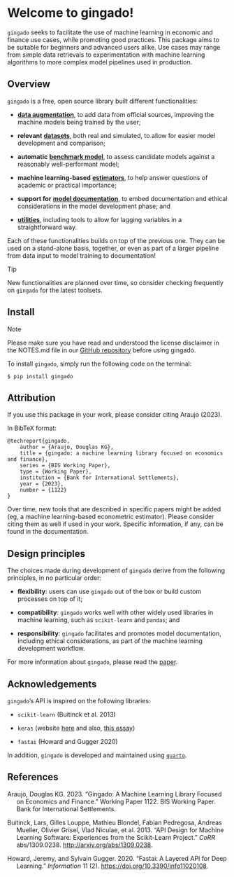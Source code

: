 # Welcome to gingado!


`gingado` seeks to facilitate the use of machine learning in economic
and finance use cases, while promoting good practices. This package aims
to be suitable for beginners and advanced users alike. Use cases may
range from simple data retrievals to experimentation with machine
learning algorithms to more complex model pipelines used in production.

## Overview

`gingado` is a free, open source library built different
functionalities:

- [**data
  augmentation**](https://bis-med-it.github.io/gingado/augmentation.html),
  to add data from official sources, improving the machine models being
  trained by the user;

- **relevant**
  [**datasets**](https://bis-med-it.github.io/gingado/datasets.html),
  both real and simulated, to allow for easier model development and
  comparison;

- **automatic** [**benchmark
  model**](https://bis-med-it.github.io/gingado/benchmark.html), to
  assess candidate models against a reasonably well-performant model;

- **machine learning-based**
  [**estimators**](https://bis-med-it.github.io/gingado/estimators.html),
  to help answer questions of academic or practical importance;

- **support for** [**model
  documentation**](https://bis-med-it.github.io/gingado/documentation.html),
  to embed documentation and ethical considerations in the model
  development phase; and

- [**utilities**](https://bis-med-it.github.io/gingado/utils.html),
  including tools to allow for lagging variables in a straightforward
  way.

Each of these functionalities builds on top of the previous one. They
can be used on a stand-alone basis, together, or even as part of a
larger pipeline from data input to model training to documentation!

> [!TIP]
>
> New functionalities are planned over time, so consider checking
> frequently on `gingado` for the latest toolsets.

## Install

> [!NOTE]
>
> Please make sure you have read and understood the license disclaimer
> in the NOTES.md file in our [GitHub
> repository](https://github.com/bis-med-it/gingado) before using
> gingado.

To install `gingado`, simply run the following code on the terminal:

`$ pip install gingado`

## Attribution

If you use this package in your work, please consider citing Araujo
(2023).

In BibTeX format:

    @techreport{gingado,
        author = {Araujo, Douglas KG},
        title = {gingado: a machine learning library focused on economics and finance},
        series = {BIS Working Paper},
        type = {Working Paper},
        institution = {Bank for International Settlements},
        year = {2023},
        number = {1122}
    }

Over time, new tools that are described in specific papers might be
added (eg, a machine learning-based econometric estimator). Please
consider citing them as well if used in your work. Specific information,
if any, can be found in the documentation.

## Design principles

The choices made during development of `gingado` derive from the
following principles, in no particular order:

- **flexibility**: users can use `gingado` out of the box or build
  custom processes on top of it;

- **compatibility**: `gingado` works well with other widely used
  libraries in machine learning, such as `scikit-learn` and `pandas`;
  and

- **responsibility**: `gingado` facilitates and promotes model
  documentation, including ethical considerations, as part of the
  machine learning development workflow.

For more information about `gingado`, please read the
[paper](https://www.bis.org/publ/work1122.pdf).

## Acknowledgements

`gingado`’s API is inspired on the following libraries:

- `scikit-learn` (Buitinck et al. 2013)

- `keras` (website [here](https://keras.io/about/) and also, [this
  essay](https://medium.com/s/story/notes-to-myself-on-software-engineering-c890f16f4e4d))

- `fastai` (Howard and Gugger 2020)

In addition, `gingado` is developed and maintained using
[`quarto`](https://quarto.org/).

## References

<div id="refs" class="references csl-bib-body hanging-indent"
entry-spacing="0">

<div id="ref-gingado" class="csl-entry">

Araujo, Douglas KG. 2023. “Gingado: A Machine Learning Library Focused
on Economics and Finance.” Working Paper 1122. BIS Working Paper. Bank
for International Settlements.

</div>

<div id="ref-sklearnAPI" class="csl-entry">

Buitinck, Lars, Gilles Louppe, Mathieu Blondel, Fabian Pedregosa,
Andreas Mueller, Olivier Grisel, Vlad Niculae, et al. 2013. “API Design
for Machine Learning Software: Experiences from the Scikit-Learn
Project.” *CoRR* abs/1309.0238. <http://arxiv.org/abs/1309.0238>.

</div>

<div id="ref-fastaiAPI" class="csl-entry">

Howard, Jeremy, and Sylvain Gugger. 2020. “Fastai: A Layered API for
Deep Learning.” *Information* 11 (2).
<https://doi.org/10.3390/info11020108>.

</div>

</div>
